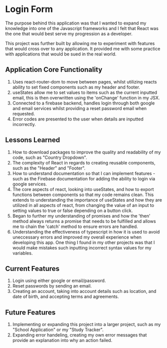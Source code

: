 # Login Form

The purpose behind this application was that I wanted to expand my knowledge into one of the Javascript frameworks and I felt that React was the one that would best serve my progression as a developer.

This project was further built by allowing me to experiment with features that would cross over to any application. It provided me with some practice with applications that would be sued in the real world.

## Application Core Functionality

1. Uses react-router-dom to move between pages, whilst utilizing reacts ability to set fixed components such as my header and footer.
2. useStates allow me to set values to items such as the current inputted email, this is then overwritten using the 'onChange' function in my JSX.
3. Connected to a firebase backend, handles login through both google and email services whilst providing a reset password email when requested.
4. Error codes are presented to the user when details are inputted incorrectly.

## Lessons Learned

1. How to download packages to improve the quality and readability of my code, such as "Country Dropdown".
2. The complexity of React in regards to creating reusable components, such as the "Header" and "Footer".
3. How to understand documentation so that I can implement features - such as the Firebase documentation for adding the ability to login via google services.
4. The core aspects of react, looking into useStates, and how to export functions between components so that my code remains clean. This extends to understanding the importance of useStates and how they are utilized in all aspects of react, from changing the value of an input to setting values to true or false depending on a button click.
5. Began to further my understanding of promises and how the 'then' method always returns a promise that needs to be fulfilled and allows me to chain the 'catch' method to ensure errors are handled.
6. Understanding the effectiveness of typescript in how it is used to avoid uneccessary errors and improved my overall experience when developing this app. One thing I found in my other projects was that I would make mistakes such inputting incorrect syntax values for my variables.

## Current Features

1. Login using either google or email/password.
2. Reset passwords by sending an email.
3. Creating an account, taking into account details such as location, and date of birth, and accepting terms and agreements.

## Future Features

1. Implementing or expanding this project into a larger project, such as my "School Application" or my "Study Tracker".
2. Expanding error handeling, creating my own error messages that provide an explanation into why an action failed.

